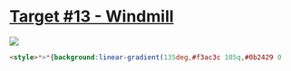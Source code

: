 # [Target #13 - Windmill](https://cssbattle.dev/play/13)

![](https://cssbattle.dev/targets/13.png)

```HTML
<style>*>*{background:linear-gradient(135deg,#f3ac3c 105q,#0b2429 0
```
